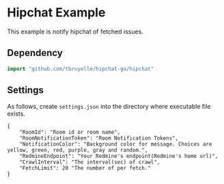 # Hipchat Example

This example is notify hipchat of fetched issues.

## Dependency

```go
import "github.com/tbruyelle/hipchat-go/hipchat"
```

## Settings

As follows, create `settings.json` into the directory where executable file exists.

```
{
    "RoomId": "Room id or room name",
    "RoomNotificationToken": "Room Notification Tokens",
    "NotificationColor": "Background color for message. Choices are yellow, green, red, purple, gray and random.",
    "RedmineEndpoint": "Your Redmine's endpoint(Redmine's home url)",
    "CrawlInterval": "The interval(sec) of crawl",
    "FetchLimit": 20 "The number of per fetch."
}
```